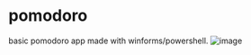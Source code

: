 # pomodoro
basic pomodoro app made with winforms/powershell.
![image](https://github.com/fullmetaljacked/pomodoro/assets/58311022/c50c37aa-54ba-4268-959d-2ffd09bbd820)
